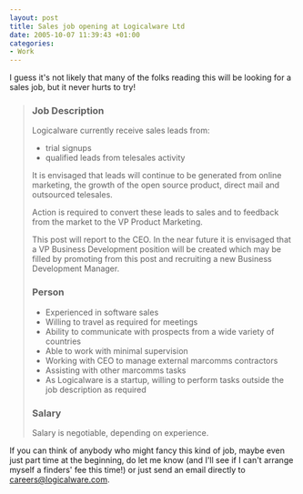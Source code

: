 ```yaml
---
layout: post
title: Sales job opening at Logicalware Ltd
date: 2005-10-07 11:39:43 +01:00
categories:
- Work
---
```

I guess it's not likely that many of the folks reading this will be looking for a sales job, but it never hurts to try!

<blockquote>
<h3>Job Description</h3>

Logicalware currently receive sales leads from:

<ul>
  <li>trial signups</li>
  <li>qualified leads from telesales activity</li>
</ul>

It is envisaged that leads will continue to be generated from online marketing, the growth of the open source product, direct mail and outsourced telesales.

Action is required to convert these leads to sales and to feedback from the market to the VP Product Marketing.

This post will report to the CEO. In the near future it is envisaged that a VP Business Development position will be created which may be filled by promoting from this post and recruiting a new Business Development Manager.

<h3>Person</h3>

<ul>
<li>Experienced in software sales</li>
<li>Willing to travel as required for meetings</li>
<li>Ability to communicate with prospects from a wide variety of countries</li>
<li>Able to work with minimal supervision</li>
<li>Working with CEO to manage external marcomms contractors</li>
<li>Assisting with other marcomms tasks</li>
<li>As Logicalware is a startup, willing to perform tasks outside the job description as required</li>
</ul>

<h3>Salary</h3>

Salary is negotiable, depending on experience.
</blockquote>

If you can think of anybody who might fancy this kind of job, maybe even just part time at the beginning, do let me know (and I'll see if I can't arrange myself a finders' fee this time!) or just send an email directly to [careers@logicalware.com](mailto:careers@logicalware.com).
